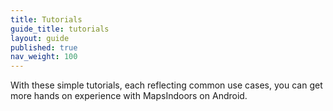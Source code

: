 ```yaml
---
title: Tutorials
guide_title: tutorials
layout: guide
published: true
nav_weight: 100
---
```


With these simple tutorials, each reflecting common use cases, you can get more hands on experience with MapsIndoors on Android.
